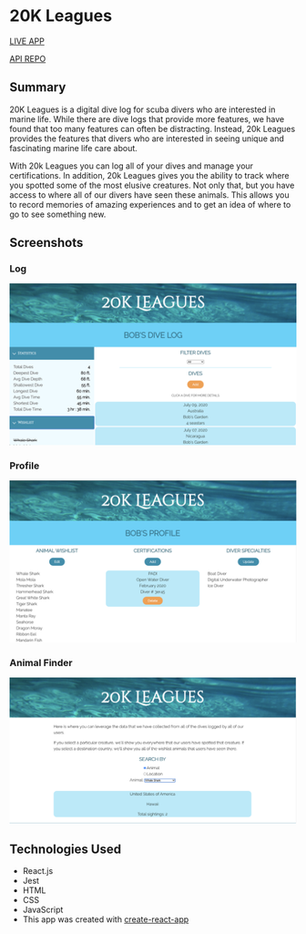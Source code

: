 # 20K Leagues

[LIVE APP](https://20k-leagues.now.sh/)

[API REPO](https://github.com/capnnemo2/20k-leagues-api)

## Summary

20K Leagues is a digital dive log for scuba divers who are interested in marine life. While there are dive logs that provide more features, we have found that too many features can often be distracting. Instead, 20k Leagues provides the features that divers who are interested in seeing unique and fascinating marine life care about.

With 20k Leagues you can log all of your dives and manage your certifications. In addition, 20k Leagues gives you the ability to track where you spotted some of the most elusive creatures. Not only that, but you have access to where all of our divers have seen these animals. This allows you to record memories of amazing experiences and to get an idea of where to go to see something new.

## Screenshots

### Log

![Log](/public/images/Log.png "User Dive Log")

### Profile

![Profile](/public/images/Profile.png "User Profile")

### Animal Finder

![Animal Finder](/public/images/aFinder.png "Animal Finder")

## Technologies Used

- React.js
- Jest
- HTML
- CSS
- JavaScript
- This app was created with [create-react-app](https://github.com/facebook/create-react-app)
